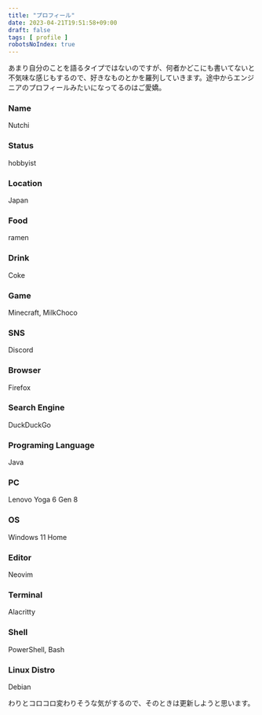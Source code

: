 ```yaml
---
title: "プロフィール"
date: 2023-04-21T19:51:58+09:00
draft: false
tags: [ profile ]
robotsNoIndex: true
---
```


あまり自分のことを語るタイプではないのですが、何者かどこにも書いてないと不気味な感じもするので、好きなものとかを羅列していきます。途中からエンジニアのプロフィールみたいになってるのはご愛嬌。

### Name

Nutchi

### Status

hobbyist

### Location

Japan

### Food

ramen

### Drink

Coke

### Game

Minecraft, MilkChoco

### SNS

Discord

### Browser

Firefox

### Search Engine

DuckDuckGo

### Programing Language

Java

### PC

Lenovo Yoga 6 Gen 8

### OS

Windows 11 Home

### Editor

Neovim

### Terminal

Alacritty

### Shell

PowerShell, Bash

### Linux Distro

Debian

わりとコロコロ変わりそうな気がするので、そのときは更新しようと思います。
